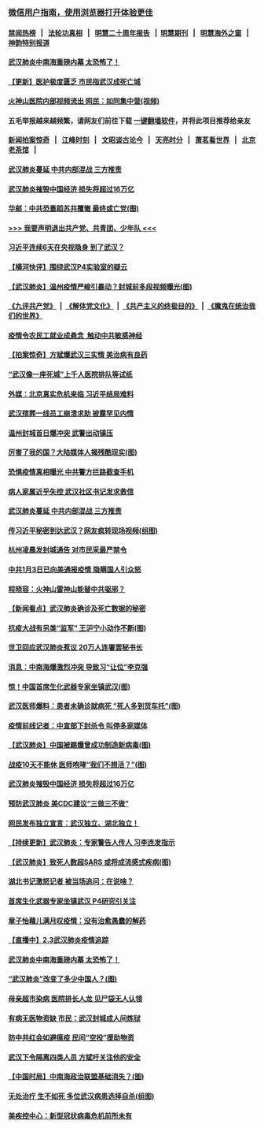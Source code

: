 ### [微信用户指南，使用浏览器打开体验更佳](https://github.com/gfw-breaker/banned-news1/blob/master/indexes/wechat-guide.md?t=0)
#### [禁闻热榜](热点新闻.md?t=0)  &nbsp;&nbsp;|&nbsp;&nbsp; [法轮功真相](https://github.com/gfw-breaker/truth/blob/master/README.md?t=0) &nbsp;&nbsp;|&nbsp;&nbsp; [明慧二十周年报告](https://github.com/gfw-breaker/mh-reports/blob/master/README.md?t=0) &nbsp;&nbsp;|&nbsp;&nbsp;[明慧期刊](https://github.com/gfw-breaker/mh-qikan) &nbsp;&nbsp;|&nbsp;&nbsp; [明慧海外之窗](https://github.com/gfw-breaker/mh-news/blob/master/README.md?t=0) &nbsp;&nbsp;|&nbsp;&nbsp; [神韵特别报道](https://github.com/gfw-breaker/mh-news/blob/master/shenyun.md?t=0)
#### [ 武汉肺炎中南海重磅内幕 太恐怖了！](https://github.com/gfw-breaker/banned-news/blob/master/pages/prog1138/a102767567.md)
#### [ 【更新】医护极度匮乏 市民指武汉成死亡城](https://github.com/gfw-breaker/banned-news/blob/master/pages/nf4514/n11801312.md)
#### [ 火神山医院内部视频流出 网民：如同集中营(视频)](https://github.com/gfw-breaker/banned-news/blob/master/pages/p1/921751.md)
#### 五毛举报越来越频繁，请网友们前往下载 [一键翻墙软件](https://github.com/gfw-breaker/ssr-accounts)，并将此项目推荐给亲友
#### [新闻拍案惊奇](https://github.com/gfw-breaker/banned-news1/blob/master/pages/link4.md) &nbsp;&nbsp;|&nbsp;&nbsp; [江峰时刻](https://github.com/gfw-breaker/banned-news1/blob/master/pages/link4.md) &nbsp;&nbsp;|&nbsp;&nbsp; [文昭谈古论今](https://github.com/gfw-breaker/banned-news1/blob/master/pages/link4.md) &nbsp;&nbsp;|&nbsp;&nbsp; [天亮时分](https://github.com/gfw-breaker/banned-news1/blob/master/pages/link4.md) &nbsp;&nbsp;|&nbsp;&nbsp; [萧茗看世界](https://github.com/gfw-breaker/banned-news1/blob/master/pages/link4.md) &nbsp;&nbsp;|&nbsp;&nbsp; [北京老茶馆](https://github.com/gfw-breaker/banned-news1/blob/master/pages/link4.md) &nbsp;&nbsp;|&nbsp;&nbsp; 
#### [ 武汉肺炎蔓延 中共内部混战 三方推责](https://github.com/gfw-breaker/banned-news/blob/master/pages/nf4514/n11839612.md)
#### [ 武汉肺炎摧毁中国经济 损失将超过16万亿](https://github.com/gfw-breaker/banned-news/blob/master/pages/nf4514/n11839723.md)
#### [ 华邮：中共恐重蹈苏共覆辙 最终或亡党(图)](https://github.com/gfw-breaker/banned-news/blob/master/pages/p1/921742.md)
#### [>>> 我要声明退出共产党、共青团、少年队 <<<](https://github.com/begood0513/goodnews/blob/master/quit/letter.md) 
#### [ 习近平连续6天在央视隐身 到了武汉？](https://github.com/gfw-breaker/banned-news/blob/master/pages/nsc413/n11841881.md)
#### [ 【横河快评】围绕武汉P4实验室的疑云](https://github.com/gfw-breaker/banned-news/blob/master/pages/nf4514/n11840494.md)
#### [ 【武汉肺炎】温州疫情严峻引暴动？封城前多段视频曝光(图)](https://github.com/gfw-breaker/banned-news/blob/master/pages/p1/921734.md)
#### [《九评共产党》](https://github.com/begood0513/9ping.md/blob/master/README.md) &nbsp;|&nbsp; [《解体党文化》](../../../../jtdwh.md/blob/master/README.md)  &nbsp;|&nbsp; [《共产主义的终极目的》](../../../../gczydzjmd.md/blob/master/README.md) &nbsp;|&nbsp; [《魔鬼在统治我们的世界》](../../../../mgztzwmdsj.md/blob/master/README.md) 
#### [ 疫情令农民工就业成悬念  触动中共敏感神经](https://github.com/gfw-breaker/banned-news/blob/master/pages/nf4514/n11839625.md)
#### [ 【拍案惊奇】方斌爆武汉三实情 美治病有良药](https://github.com/gfw-breaker/banned-news/blob/master/pages/nf4514/n11839984.md)
#### [ “武汉像一座死城”上千人医院排队等试纸](https://github.com/gfw-breaker/banned-news/blob/master/pages/nf4514/n11839724.md)
#### [ 外媒：北京真实危机来临 习近平结局难料](https://github.com/gfw-breaker/banned-news/blob/master/pages/prog1138/a102764349.md)
#### [ 武汉殡葬一线员工崩溃求助 披露罕见内情](https://github.com/gfw-breaker/banned-news/blob/master/pages/nsc413/n11842482.md)
#### [ 温州封城首日爆冲突 武警出动镇压](https://github.com/gfw-breaker/banned-news/blob/master/pages/nsc413/n11839881.md)
#### [ 厉害了我的国？大陆媒体人揭残酷现实(图)](https://github.com/gfw-breaker/banned-news/blob/master/pages/p1/921672.md)
#### [ 恐惧疫情真相曝光 中共警方拦路截查手机](https://github.com/gfw-breaker/banned-news/blob/master/pages/nsc413/n11842396.md)
#### [ 病人家属近乎失控 武汉社区书记发求救信](https://github.com/gfw-breaker/banned-news/blob/master/pages/nsc413/n11839621.md)
#### [ 武汉肺炎蔓延 中共内部混战 三方推责](https://github.com/gfw-breaker/banned-news/blob/master/pages/nsc413/n11839612.md)
#### [ 传习近平秘密到达武汉？网友疯转现场视频(组图)](https://github.com/gfw-breaker/banned-news/blob/master/pages/p2/921775.md)
#### [ 杭州凌晨发封城通告 对市民采最严禁令](https://github.com/gfw-breaker/banned-news/blob/master/pages/nsc413/n11842758.md)
#### [ 中共1月3日已向美通报疫情 隐瞒国人引众怒](https://github.com/gfw-breaker/banned-news/blob/master/pages/nf4514/n11841978.md)
#### [ 程晓容：火神山雷神山能替中共驱邪？](https://github.com/gfw-breaker/banned-news/blob/master/pages/nf4514/n11841031.md)
#### [ 【新闻看点】武汉肺炎确诊及死亡数据的秘密](https://github.com/gfw-breaker/banned-news/blob/master/pages/nf4514/n11839539.md)
#### [ 抗疫大战有另类“监军” 王沪宁小动作不断(图)](https://github.com/gfw-breaker/banned-news/blob/master/pages/p2/921771.md)
#### [ 世卫回应武汉肺炎惹议 20万人连署罢秘书长](https://github.com/gfw-breaker/banned-news/blob/master/pages/nf4514/n11841664.md)
#### [ 消息：中南海爆激烈冲突 导致习“让位”李克强](https://github.com/gfw-breaker/banned-news/blob/master/pages/prog1138/a102763598.md)
#### [ 惊！中国首席生化武器专家坐镇武汉(图)](https://github.com/gfw-breaker/banned-news/blob/master/pages/p1/921838.md)
#### [ 武汉医师爆料：患者未确诊就病死 “死人多到货车托”(图)](https://github.com/gfw-breaker/banned-news/blob/master/pages/p1/921723.md)
#### [ 疫情前线记者：中宣部下封杀令 叫停多家媒体](https://github.com/gfw-breaker/banned-news/blob/master/pages/nsc413/n11842178.md)
#### [ 【武汉肺炎】中国被踢爆曾成功制造新病毒(图)](https://github.com/gfw-breaker/banned-news/blob/master/pages/p1/921836.md)
#### [ 战疫10天不能休 医师咆哮“我们不想活？”(图)](https://github.com/gfw-breaker/banned-news/blob/master/pages/p1/921746.md)
#### [ 武汉肺炎摧毁中国经济 损失将超过16万亿](https://github.com/gfw-breaker/banned-news/blob/master/pages/nsc413/n11839723.md)
#### [ 预防武汉肺炎 美CDC建议“三做三不做”](https://github.com/gfw-breaker/banned-news/blob/master/pages/nf4514/n11842700.md)
#### [ 网民发布独立宣言：武汉独立、湖北独立！](https://github.com/gfw-breaker/banned-news/blob/master/pages/prog204/a102767710.md)
#### [ 【持续更新】武汉肺炎：专家警告人传人 习李连发指示](https://github.com/gfw-breaker/banned-news/blob/master/pages/prog204/a102757185.md)
#### [ 【武汉肺炎】致死人数超SARS 或将成流感式疾病(图)](https://github.com/gfw-breaker/banned-news/blob/master/pages/p1/921787.md)
#### [ 湖北书记激怒记者 被当场追问：在说啥？](https://github.com/gfw-breaker/banned-news/blob/master/pages/prog204/a102767730.md)
#### [ 首席生化武器专家坐镇武汉 P4研究引关注](https://github.com/gfw-breaker/banned-news/blob/master/pages/nsc413/n11842412.md)
#### [ 章子怡藉儿满月叹疫情：没有治愈愚蠢的解药](https://github.com/gfw-breaker/banned-news/blob/master/pages/nsc413/n11839428.md)
#### [ 【直播中】2.3武汉肺炎疫情追踪](https://github.com/gfw-breaker/banned-news/blob/master/pages/nf4514/n11841577.md)
#### [ 武汉肺炎中南海重磅内幕 太恐怖了！](https://github.com/gfw-breaker/banned-news/blob/master/pages/prog204/a102767567.md)
#### [ “武汉肺炎”改变了多少中国人？(图)](https://github.com/gfw-breaker/banned-news/blob/master/pages/p1/921683.md)
#### [ 母亲超市染病 医院排长人龙 见尸袋无人认领](https://github.com/gfw-breaker/banned-news/blob/master/pages/nf4514/n11841762.md)
#### [ 有病无医物资缺 市民：武汉封城成人间炼狱](https://github.com/gfw-breaker/banned-news/blob/master/pages/nf4514/n11839878.md)
#### [ 防中共红会如避瘟疫 民间“空投”援助物资](https://github.com/gfw-breaker/banned-news/blob/master/pages/nf4514/n11839313.md)
#### [ 武汉下令隔离四类人员 方斌吁关注他的安全](https://github.com/gfw-breaker/banned-news/blob/master/pages/nf4514/n11838878.md)
#### [ 【中国时局】中南海政治联盟基础消失？(图)](https://github.com/gfw-breaker/banned-news/blob/master/pages/p2/921687.md)
#### [ 无处治疗 生不如死 多位武汉病患选择自杀(组图)](https://github.com/gfw-breaker/banned-news/blob/master/pages/p1/921721.md)
#### [ 美疾控中心：新型冠状病毒危机前所未有](https://github.com/gfw-breaker/banned-news/blob/master/pages/nsc413/n11842406.md)
